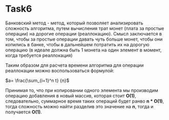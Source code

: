 # Task6

Банковский метод - метод, который позволяет анализировать сложность алгоритма, путем вычисления трат монет (плата за простые операции) на дорогие операции (реаллокацию). Смысл заключается в том, чтобы за простые операции давать чуть больше монет, чтобы они копились в банке, чтобы в дальнейшем потратить их на дорогую операцию (в идеале должна быть 1 монета на один элемент в момент, когда требуется реаллокация)

Таким образом для расчета времени алгоритма для операции реаллокации можно воспользоваться формулой: 

$`a= \frac{\sum_{i=1}^n t} {n}`$

Принимая то, что при копировании одного элемента мы производим операцию добавления в новый массив, которая стоит **O(1)**, следовательно, суммарное время таких операций будет ранво **n * O(1)**, тогда сложность можно найти разделив это значение на **n**, тогда и получается **O(1)**.